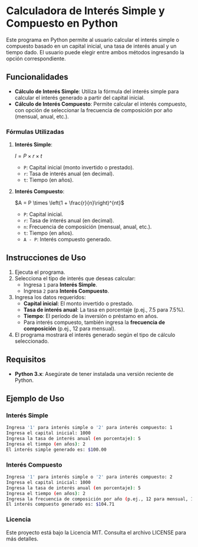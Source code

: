 # Calculadora de Interés Simple y Compuesto en Python

Este programa en Python permite al usuario calcular el interés simple o compuesto basado en un capital inicial, una tasa de interés anual y un tiempo dado. El usuario puede elegir entre ambos métodos ingresando la opción correspondiente.

## Funcionalidades

- **Cálculo de Interés Simple**: Utiliza la fórmula del interés simple para calcular el interés generado a partir del capital inicial.
- **Cálculo de Interés Compuesto**: Permite calcular el interés compuesto, con opción de seleccionar la frecuencia de composición por año (mensual, anual, etc.).

### Fórmulas Utilizadas

1. **Interés Simple**:

   $I = P \times r \times t$

   - `P`: Capital inicial (monto invertido o prestado).
   - `r`: Tasa de interés anual (en decimal).
   - `t`: Tiempo (en años).

2. **Interés Compuesto**:

   $A = P \times \left(1 + \frac{r}{n}\right)^{nt}$

   - `P`: Capital inicial.
   - `r`: Tasa de interés anual (en decimal).
   - `n`: Frecuencia de composición (mensual, anual, etc.).
   - `t`: Tiempo (en años).
   - `A - P`: Interés compuesto generado.

## Instrucciones de Uso

1. Ejecuta el programa.
2. Selecciona el tipo de interés que deseas calcular:
   - Ingresa `1` para **Interés Simple**.
   - Ingresa `2` para **Interés Compuesto**.
3. Ingresa los datos requeridos:
   - **Capital inicial**: El monto invertido o prestado.
   - **Tasa de interés anual**: La tasa en porcentaje (p.ej., 7.5 para 7.5%).
   - **Tiempo**: El período de la inversión o préstamo en años.
   - Para interés compuesto, también ingresa la **frecuencia de composición** (p.ej., 12 para mensual).
4. El programa mostrará el interés generado según el tipo de cálculo seleccionado.

## Requisitos

- **Python 3.x**: Asegúrate de tener instalada una versión reciente de Python.

## Ejemplo de Uso

### Interés Simple
```bash
Ingresa '1' para interés simple o '2' para interés compuesto: 1
Ingresa el capital inicial: 1000
Ingresa la tasa de interés anual (en porcentaje): 5
Ingresa el tiempo (en años): 2
El interés simple generado es: $100.00
```

### Interés Compuesto
```bash
Ingresa '1' para interés simple o '2' para interés compuesto: 2
Ingresa el capital inicial: 1000
Ingresa la tasa de interés anual (en porcentaje): 5
Ingresa el tiempo (en años): 2
Ingresa la frecuencia de composición por año (p.ej., 12 para mensual, 1 para anual): 12
El interés compuesto generado es: $104.71
```
### Licencia

Este proyecto está bajo la Licencia MIT. Consulta el archivo LICENSE para más detalles.



